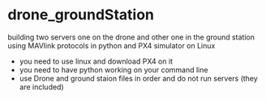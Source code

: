 # drone_groundStation
building two servers one on the drone and other one in the ground station using MAVlink protocols in python and PX4 simulator on Linux


- you need to use linux and download PX4 on it 
- you need to have python working on your command line 
- use Drone and ground staion files in order and do not run servers (they are included) 
